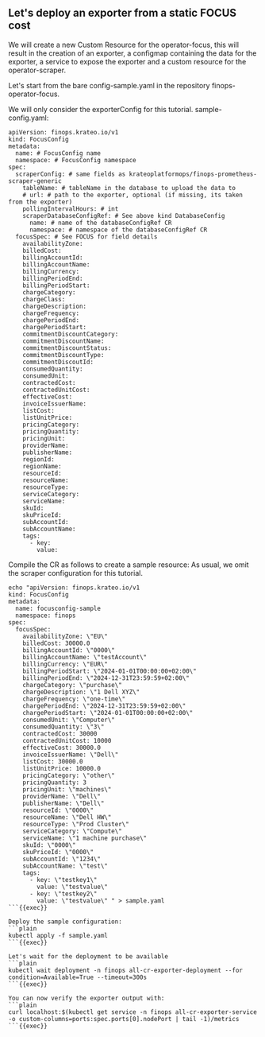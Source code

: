 ## Let's deploy an exporter from a static FOCUS cost
We will create a new Custom Resource for the operator-focus, this will result in the creation of an exporter, a configmap containing the data for the exporter, a service to expose the exporter and a custom resource for the operator-scraper.

Let's start from the bare config-sample.yaml in the repository finops-operator-focus.

We will only consider the exporterConfig for this tutorial.
sample-config.yaml:
```
apiVersion: finops.krateo.io/v1
kind: FocusConfig
metadata:
  name: # FocusConfig name
  namespace: # FocusConfig namespace
spec:
  scraperConfig: # same fields as krateoplatformops/finops-prometheus-scraper-generic
    tableName: # tableName in the database to upload the data to
    # url: # path to the exporter, optional (if missing, its taken from the exporter)
    pollingIntervalHours: # int
    scraperDatabaseConfigRef: # See above kind DatabaseConfig
      name: # name of the databaseConfigRef CR 
      namespace: # namespace of the databaseConfigRef CR
  focusSpec: # See FOCUS for field details
    availabilityZone:
    billedCost:
    billingAccountId:
    billingAccountName:
    billingCurrency:
    billingPeriodEnd:
    billingPeriodStart:
    chargeCategory:
    chargeClass:
    chargeDescription:
    chargeFrequency:
    chargePeriodEnd:
    chargePeriodStart:
    commitmentDiscountCategory:
    commitmentDiscountName:
    commitmentDiscountStatus:
    commitmentDiscountType:
    commitmentDiscoutId:
    consumedQuantity:
    consumedUnit:
    contractedCost:
    contractedUnitCost:
    effectiveCost:
    invoiceIssuerName:
    listCost:
    listUnitPrice:
    pricingCategory:
    pricingQuantity:
    pricingUnit:
    providerName:
    publisherName:
    regionId:
    regionName:
    resourceId:
    resourceName:
    resourceType:
    serviceCategory:
    serviceName:
    skuId:
    skuPriceId:
    subAccountId:
    subAccountName:
    tags:
      - key:
        value:
```

Compile the CR as follows to create a sample resource: 
As usual, we omit the scraper configuration for this tutorial.
```plain
echo "apiVersion: finops.krateo.io/v1
kind: FocusConfig
metadata:
  name: focusconfig-sample
  namespace: finops
spec:
  focusSpec:
    availabilityZone: \"EU\"
    billedCost: 30000.0
    billingAccountId: \"0000\"
    billingAccountName: \"testAccount\"
    billingCurrency: \"EUR\"
    billingPeriodStart: \"2024-01-01T00:00:00+02:00\"
    billingPeriodEnd: \"2024-12-31T23:59:59+02:00\"
    chargeCategory: \"purchase\"
    chargeDescription: \"1 Dell XYZ\"
    chargeFrequency: \"one-time\"
    chargePeriodEnd: \"2024-12-31T23:59:59+02:00\"
    chargePeriodStart: \"2024-01-01T00:00:00+02:00\"
    consumedUnit: \"Computer\"
    consumedQuantity: \"3\"
    contractedCost: 30000
    contractedUnitCost: 10000
    effectiveCost: 30000.0
    invoiceIssuerName: \"Dell\"
    listCost: 30000.0
    listUnitPrice: 10000.0
    pricingCategory: \"other\"
    pricingQuantity: 3
    pricingUnit: \"machines\"
    providerName: \"Dell\"
    publisherName: \"Dell\"
    resourceId: \"0000\"
    resourceName: \"Dell HW\"
    resourceType: \"Prod Cluster\"
    serviceCategory: \"Compute\"
    serviceName: \"1 machine purchase\"
    skuId: \"0000\"
    skuPriceId: \"0000\"
    subAccountId: \"1234\"
    subAccountName: \"test\"
    tags:
      - key: \"testkey1\"
        value: \"testvalue\"
      - key: \"testkey2\"
        value: \"testvalue\" " > sample.yaml
```{{exec}}

Deploy the sample configuration:
```plain
kubectl apply -f sample.yaml
```{{exec}}

Let's wait for the deployment to be available
```plain
kubectl wait deployment -n finops all-cr-exporter-deployment --for condition=Available=True --timeout=300s
```{{exec}}

You can now verify the exporter output with:
```plain
curl localhost:$(kubectl get service -n finops all-cr-exporter-service -o custom-columns=ports:spec.ports[0].nodePort | tail -1)/metrics 
```{{exec}}
